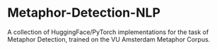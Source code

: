 # Metaphor-Detection-NLP
A collection of HuggingFace/PyTorch implementations for the task of Metaphor Detection, trained on the VU Amsterdam Metaphor Corpus.
